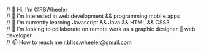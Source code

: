 // 👋 Hi, I’m @RBWheeler<br>
// 👀 I’m interested in web development && programming mobile apps<br>
// 🌱 I’m currently learning Javascript && Java && HTML && CSS3<br>
// 💞️ I’m looking to collaborate on remote work as a graphic designer || web developer<br>
// 📫 How to reach me r.bliss.wheeler@gmail.com


